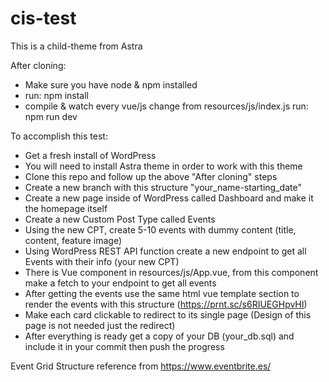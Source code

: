 # cis-test

This is a child-theme from Astra

After cloning:
- Make sure you have node & npm installed
- run: npm install
- compile & watch every vue/js change from resources/js/index.js run: npm run dev

To accomplish this test:
  - Get a fresh install of WordPress
  - You will need to install Astra theme in order to work with this theme
  - Clone this repo and follow up the above "After cloning" steps
  - Create a new branch with this structure "your_name-starting_date"
  - Create a new page inside of WordPress called Dashboard and make it the homepage itself
  - Create a new Custom Post Type called Events
  - Using the new CPT, create 5-10 events with dummy content (title, content, feature image)
  - Using WordPress REST API function create a new endpoint to get all Events with their info (your new CPT)
  - There is Vue component in resources/js/App.vue, from this component make a fetch to your endpoint to get all events
  - After getting the events use the same html vue template section to render the events with this structure (https://prnt.sc/s6RIUEGHpvHI)
  - Make each card clickable to redirect to its single page (Design of this page is not needed just the redirect)
  - After everything is ready get a copy of your DB (your_db.sql) and include it in your commit then push the progress

Event Grid Structure reference from https://www.eventbrite.es/
